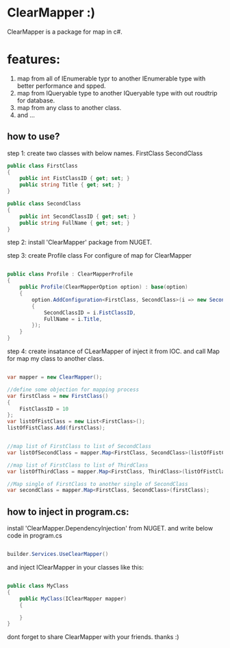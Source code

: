 # ClearMapper :)
ClearMapper is a package for map in c#.
<br />
# features:

1. map from all of IEnumerable typr to another IEnumerable type with better performance and spped.
2. map from IQueryable type to another IQueryable type with out roudtrip for database.
3. map from any class to another class.
4. and ...

## how to use?

step 1:
create two classes with below names.
FirstClass
SecondClass
```C#
public class FirstClass
{
    public int FistClassID { get; set; }
    public string Title { get; set; }
}

public class SecondClass
{
    public int SecondClassID { get; set; }
    public string FullName { get; set; }
}
```

step 2:
install 'ClearMapper' package from NUGET.

step 3:
create Profile class For configure of map for ClearMapper
```C#

public class Profile : ClearMapperProfile
{
    public Profile(ClearMapperOption option) : base(option)
    {
        option.AddConfiguration<FirstClass, SecondClass>(i => new SecondClass()
        {
            SecondClassID = i.FistClassID,
            FullName = i.Title,
        });
    }
}

```


step 4:
create insatance of CLearMapper of inject it from IOC.
and call Map for map my class to another class.
```C#

var mapper = new ClearMapper();

//define some objection for mapping process
var firstClass = new FirstClass()
{
    FistClassID = 10
};
var listOfFistClass = new List<FirstClass>();
listOfFistClass.Add(firstClass);


//map list of FirstClass to list of SecondClass
var listOfSecondClass = mapper.Map<FirstClass, SecondClass>(listOfFistClass);

//map list of FirstClass to list of ThirdClass
var listOfThirdClass = mapper.Map<FirstClass, ThirdClass>(listOfFistClass);

//Map single of FirstClass to another single of SecondClass
var secondClass = mapper.Map<FirstClass, SecondClass>(firstClass);

```


## how to inject in program.cs:
install 'ClearMapper.DependencyInjection' from NUGET.
and write below code in program.cs
```c#

builder.Services.UseClearMapper()

```

and inject IClearMapper in your classes like this:
```C#

public class MyClass
{
    public MyClass(IClearMapper mapper)
    {

    }
}
```

dont forget to share ClearMapper with your friends.
thanks :)

